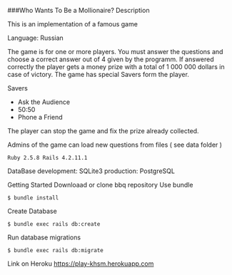 ###Who Wants To Be a Mollionaire?
Description

This is an implementation of a famous game

Language: Russian

The game is for one or more players. You must answer the questions and choose a correct answer out of 4 given by the programm. If answered correctly the player gets a money prize with a total of 1 000 000 dollars in case of victory. The game has special Savers form the player.

Savers

- Ask the Audience
- 50:50
- Phone a Friend

The player can stop the game and fix the prize already collected.

Admins of the game can load new questions from files ( see data folder )

```
Ruby 2.5.8 Rails 4.2.11.1
```

DataBase
development: SQLite3 production: PostgreSQL

Getting Started
Downloaad or clone bbq repository
Use bundle

```
$ bundle install
```

Create Database

```
$ bundle exec rails db:create
```

Run database migrations

```
$ bundle exec rails db:migrate
```

Link on Heroku  https://play-khsm.herokuapp.com

